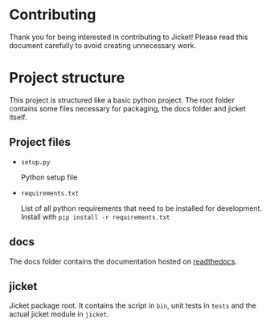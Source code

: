 # Contributing

Thank you for being interested in contributing to Jicket!
Please read this document carefully to avoid creating unnecessary work.

# Project structure
This project is structured like a basic python project.
The root folder contains some files necessary for packaging, the docs folder and jicket itself.

## Project files
* `setup.py`

  Python setup file

* `requirements.txt`

  List of all python requirements that need to be installed for development. Install with `pip install -r requirements.txt`

## docs
The docs folder contains the documentation hosted on [readthedocs](https://docs.readthedocs.io/en/latest/getting_started.html).

## jicket
Jicket package root. It contains the script in `bin`, unit tests in `tests` and the actual jicket module in `jicket`.
